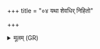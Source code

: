 +++
title = "०४ यथा शेवधिर् निहितो"

+++
<details><summary>मूलम् (GR)</summary>

यथा शेवधिर् निहितो  
ब्राह्मणानां तथा वशा ।  
ताम् एतद् आ यन्ति  
यस्मिन् कस्मिंश् च जायते ॥
</details>